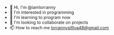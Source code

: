 - 👋 Hi, I'm @iamlorranny
- 👀 I'm interested in programming
- 🌱 I'm learning to program now
- 💞️ I'm looking to collaborate on projects
- 📫 How to reach me lorrannysilllva48@gmail.com

<!---
iamlorranny/iamlorranny is a ✨ special ✨ repository because its `README.md` (this file) appears on your GitHub profile.
You can click the Preview link to take a look at your changes.
--->
